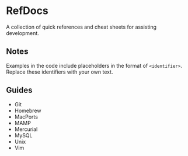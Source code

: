 # RefDocs

A collection of quick references and cheat sheets for assisting development.

## Notes

Examples in the code include placeholders in the format of `<identifier>`. Replace these identifiers with your own text.

## Guides

* Git
* Homebrew
* MacPorts
* MAMP
* Mercurial
* MySQL
* Unix
* Vim
